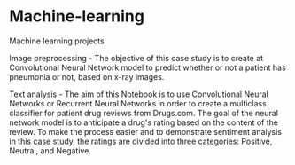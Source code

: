 # Machine-learning
Machine learning projects

Image preprocessing - The objective of this case study is to create at Convolutional Neural Network model to predict whether or not a patient has pneumonia or not, based on x-ray images.

Text analysis - The aim of this Notebook is to use Convolutional Neural Networks or Recurrent Neural Networks in order to create a multiclass classifier for patient drug reviews from Drugs.com. The goal of the neural network model is to anticipate a drug's rating based on the content of the review. To make the process easier and to demonstrate sentiment analysis in this case study, the ratings are divided into three categories: Positive, Neutral, and Negative.

